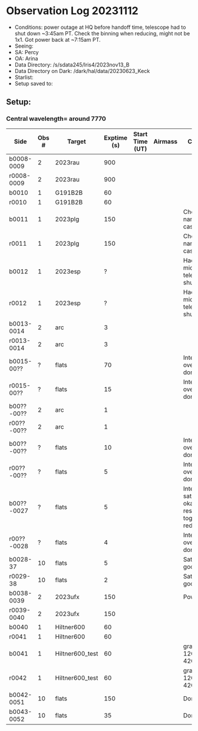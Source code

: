 # Observation Log 20231112

* Conditions: power outage at HQ before handoff time, telescope had to shut down ~3:45am PT. Check the binning when reducing, might not be 1x1. Got power back at ~7:15am PT.
* Seeing:
* SA: Percy
* OA: Arina
* Data Directory: /s/sdata245/lris4/2023nov13_B
* Data Directory on Dark: /dark/hal/data/20230623_Keck
* Starlist: 
* Setup saved to: 

## Setup: 

    
### Central wavelength= around 7770


| Side | Obs #     | Target    | Exptime (s) | Start Time (UT) | Airmass | Comments                                                   |
|------|-----------|-----------|-------------|-----------------|---------|------------------------------------------------------------|
|b0008-0009|2|2023rau        |900| |||
|r0008-0009|2|2023rau        |900| |||
|b0010|1|G191B2B        |60| |||
|r0010|1|G191B2B        |60| |||
|b0011|1|2023plg        |150| ||Check object name just in case|
|r0011|1|2023plg        |150| ||Check object name just in case|
|b0012|1|2023esp        |?| ||Had to stop midway, telescope shutting down|
|r0012|1|2023esp        |?| ||Had to stop midway, telescope shutting down|
|b0013-0014|2|arc        |3| |||
|r0013-0014|2|arc        |3| |||
|b0015-00??|?|flats        |70| ||Internal, oversaturated, don't use|
|r0015-00??|?|flats        |15| ||Internal, oversaturated, don't use|
|b00??-00??|2|arc        |1| |||
|r00??-00??|2|arc        |1| |||
|b00??-00??|?|flats        |10| ||Internal, still oversaturated, don't use|
|r00??-00??|?|flats        |5| ||Internal, still oversaturated, don't use|
|b00??-0027|?|flats        |5| ||Internal, saturation okay, just restarting together with red flats|
|r00??-0028|?|flats        |4| ||Internal, still oversaturated, don't use|
|b0028-37|10|flats        |5| ||Saturation good|
|r0029-38|10|flats        |2| ||Saturation good|
|b0038-0039|2|2023ufx        |150| ||Power back|
|r0039-0040|2|2023ufx        |150| |||
|b0040|1|Hiltner600        |60| |||
|r0041|1|Hiltner600        |60| |||
|b0041|1|Hiltner600_test        |60| ||grating 1200/7500 4200|
|r0042|1|Hiltner600_test        |60| ||grating 1200/7500 4200|
|b0042-0051|10|flats        |150| ||Dome|
|b0043-0052|10|flats        |35| ||Dome|
